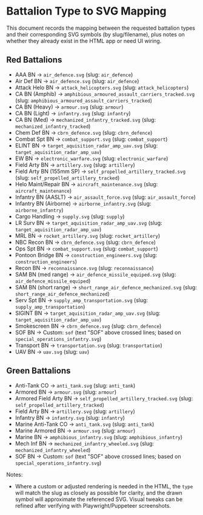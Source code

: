 # Battalion Type to SVG Mapping

This document records the mapping between the requested battalion types and their corresponding SVG symbols (by slug/filename), plus notes on whether they already exist in the HTML app or need UI wiring.

## Red Battalions

- AAA BN → `air_defence.svg` (slug: `air_defence`)
- Air Def BN → `air_defence.svg` (slug: `air_defence`)
- Attack Helo BN → `attack_helicopters.svg` (slug: `attack_helicopters`)
- CA BN (Amphib) → `amphibious_armoured_assault_carriers_tracked.svg` (slug: `amphibious_armoured_assault_carriers_tracked`)
- CA BN (Heavy) → `armour.svg` (slug: `armour`)
- CA BN (Light) → `infantry.svg` (slug: `infantry`)
- CA BN (Med) → `mechanized_infantry_tracked.svg` (slug: `mechanized_infantry_tracked`)
- Chem Def BN → `cbrn_defence.svg` (slug: `cbrn_defence`)
- Combat Spt BN → `combat_support.svg` (slug: `combat_support`)
- ELINT BN → `target_aquisition_radar_amp_uav.svg` (slug: `target_aquisition_radar_amp_uav`)
- EW BN → `electronic_warfare.svg` (slug: `electronic_warfare`)
- Field Arty BN → `artillery.svg` (slug: `artillery`)
- Field Arty BN (155mm SP) → `self_propelled_artillery_tracked.svg` (slug: `self_propelled_artillery_tracked`)
- Helo Maint/Repair BN → `aircraft_maintenance.svg` (slug: `aircraft_maintenance`)
- Infantry BN (AASLT) → `air_assault_force.svg` (slug: `air_assault_force`)
- Infantry BN (Airborne) → `airborne_infantry.svg` (slug: `airborne_infantry`)
- Cargo Handling → `supply.svg` (slug: `supply`)
- LR Surv BN → `target_aquisition_radar_amp_uav.svg` (slug: `target_aquisition_radar_amp_uav`)
- MRL BN → `rocket_artillery.svg` (slug: `rocket_artillery`)
- NBC Recon BN → `cbrn_defence.svg` (slug: `cbrn_defence`)
- Ops Spt BN → `combat_support.svg` (slug: `combat_support`)
- Pontoon Bridge BN → `construction_engineers.svg` (slug: `construction_engineers`)
- Recon BN → `reconnaissance.svg` (slug: `reconnaissance`)
- SAM BN (med range) → `air_defence_missile_equiped.svg` (slug: `air_defence_missile_equiped`)
- SAM BN (short range) → `short_range_air_defence_mechanized.svg` (slug: `short_range_air_defence_mechanized`)
- Serv Spt BN → `supply_amp_transportation.svg` (slug: `supply_amp_transportation`)
- SIGINT BN → `target_aquisition_radar_amp_uav.svg` (slug: `target_aquisition_radar_amp_uav`)
- Smokescreen BN → `cbrn_defence.svg` (slug: `cbrn_defence`)
- SOF BN → Custom: `sof` (text "SOF" above crossed lines; based on `special_operations_infantry.svg`)
- Transport BN → `transportation.svg` (slug: `transportation`)
- UAV BN → `uav.svg` (slug: `uav`)

## Green Battalions

- Anti-Tank CO → `anti_tank.svg` (slug: `anti_tank`)
- Armored BN → `armour.svg` (slug: `armour`)
- Armored Field Arty BN → `self_propelled_artillery_tracked.svg` (slug: `self_propelled_artillery_tracked`)
- Field Arty BN → `artillery.svg` (slug: `artillery`)
- Infantry BN → `infantry.svg` (slug: `infantry`)
- Marine Anti-Tank CO → `anti_tank.svg` (slug: `anti_tank`)
- Marine Armored BN → `armour.svg` (slug: `armour`)
- Marine BN → `amphibious_infantry.svg` (slug: `amphibious_infantry`)
- Mech Inf BN → `mechanized_infantry_wheeled.svg` (slug: `mechanized_infantry_wheeled`)
- SOF BN → Custom: `sof` (text "SOF" above crossed lines; based on `special_operations_infantry.svg`)

Notes:
- Where a custom or adjusted rendering is needed in the HTML, the `type` will match the slug as closely as possible for clarity, and the drawn symbol will approximate the referenced SVG. Visual tweaks can be refined after verifying with Playwright/Puppeteer screenshots.
